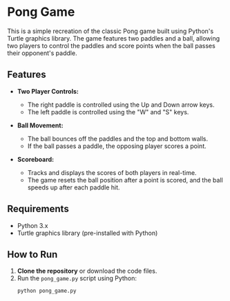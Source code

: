 # Pong Game

This is a simple recreation of the classic Pong game built using Python's Turtle graphics library. The game features two paddles and a ball, allowing two players to control the paddles and score points when the ball passes their opponent's paddle.

## Features

- **Two Player Controls:** 
  - The right paddle is controlled using the Up and Down arrow keys.
  - The left paddle is controlled using the "W" and "S" keys.
  
- **Ball Movement:**
  - The ball bounces off the paddles and the top and bottom walls.
  - If the ball passes a paddle, the opposing player scores a point.

- **Scoreboard:** 
  - Tracks and displays the scores of both players in real-time.
  - The game resets the ball position after a point is scored, and the ball speeds up after each paddle hit.

## Requirements

- Python 3.x
- Turtle graphics library (pre-installed with Python)

## How to Run

1. **Clone the repository** or download the code files.
2. Run the `pong_game.py` script using Python:
   ```bash
   python pong_game.py

